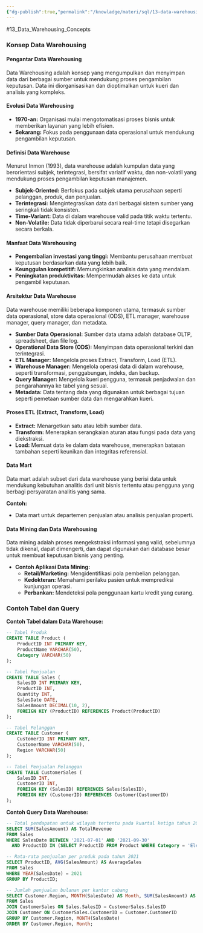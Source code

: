 ```yaml
---
{"dg-publish":true,"permalink":"/knowladge/materi/sql/13-data-warehousing-concepts/","dgPassFrontmatter":true,"noteIcon":""}
---
```


#13_Data_Warehousing_Concepts

### Konsep Data Warehousing

#### Pengantar Data Warehousing
Data Warehousing adalah konsep yang mengumpulkan dan menyimpan data dari berbagai sumber untuk mendukung proses pengambilan keputusan. Data ini diorganisasikan dan dioptimalkan untuk kueri dan analisis yang kompleks.

#### Evolusi Data Warehousing
- **1970-an:** Organisasi mulai mengotomatisasi proses bisnis untuk memberikan layanan yang lebih efisien.
- **Sekarang:** Fokus pada penggunaan data operasional untuk mendukung pengambilan keputusan.

#### Definisi Data Warehouse
Menurut Inmon (1993), data warehouse adalah kumpulan data yang berorientasi subjek, terintegrasi, bersifat variatif waktu, dan non-volatil yang mendukung proses pengambilan keputusan manajemen.

- **Subjek-Oriented:** Berfokus pada subjek utama perusahaan seperti pelanggan, produk, dan penjualan.
- **Terintegrasi:** Mengintegrasikan data dari berbagai sistem sumber yang seringkali tidak konsisten.
- **Time-Variant:** Data di dalam warehouse valid pada titik waktu tertentu.
- **Non-Volatile:** Data tidak diperbarui secara real-time tetapi disegarkan secara berkala.

#### Manfaat Data Warehousing
- **Pengembalian investasi yang tinggi:** Membantu perusahaan membuat keputusan berdasarkan data yang lebih baik.
- **Keunggulan kompetitif:** Memungkinkan analisis data yang mendalam.
- **Peningkatan produktivitas:** Mempermudah akses ke data untuk pengambil keputusan.

#### Arsitektur Data Warehouse
Data warehouse memiliki beberapa komponen utama, termasuk sumber data operasional, store data operasional (ODS), ETL manager, warehouse manager, query manager, dan metadata.

- **Sumber Data Operasional:** Sumber data utama adalah database OLTP, spreadsheet, dan file log.
- **Operational Data Store (ODS):** Menyimpan data operasional terkini dan terintegrasi.
- **ETL Manager:** Mengelola proses Extract, Transform, Load (ETL).
- **Warehouse Manager:** Mengelola operasi data di dalam warehouse, seperti transformasi, penggabungan, indeks, dan backup.
- **Query Manager:** Mengelola kueri pengguna, termasuk penjadwalan dan pengarahannya ke tabel yang sesuai.
- **Metadata:** Data tentang data yang digunakan untuk berbagai tujuan seperti pemetaan sumber data dan mengarahkan kueri.

#### Proses ETL (Extract, Transform, Load)
- **Extract:** Menargetkan satu atau lebih sumber data.
- **Transform:** Menerapkan serangkaian aturan atau fungsi pada data yang diekstraksi.
- **Load:** Memuat data ke dalam data warehouse, menerapkan batasan tambahan seperti keunikan dan integritas referensial.

#### Data Mart
Data mart adalah subset dari data warehouse yang berisi data untuk mendukung kebutuhan analitis dari unit bisnis tertentu atau pengguna yang berbagi persyaratan analitis yang sama.

**Contoh:**
- Data mart untuk departemen penjualan atau analisis penjualan properti.

#### Data Mining dan Data Warehousing
Data mining adalah proses mengekstraksi informasi yang valid, sebelumnya tidak dikenal, dapat dimengerti, dan dapat digunakan dari database besar untuk membuat keputusan bisnis yang penting.

- **Contoh Aplikasi Data Mining:**
  - **Retail/Marketing:** Mengidentifikasi pola pembelian pelanggan.
  - **Kedokteran:** Memahami perilaku pasien untuk memprediksi kunjungan operasi.
  - **Perbankan:** Mendeteksi pola penggunaan kartu kredit yang curang.

### Contoh Tabel dan Query

**Contoh Tabel dalam Data Warehouse:**

```sql
-- Tabel Produk
CREATE TABLE Product (
    ProductID INT PRIMARY KEY,
    ProductName VARCHAR(50),
    Category VARCHAR(50)
);

-- Tabel Penjualan
CREATE TABLE Sales (
    SalesID INT PRIMARY KEY,
    ProductID INT,
    Quantity INT,
    SalesDate DATE,
    SalesAmount DECIMAL(10, 2),
    FOREIGN KEY (ProductID) REFERENCES Product(ProductID)
);

-- Tabel Pelanggan
CREATE TABLE Customer (
    CustomerID INT PRIMARY KEY,
    CustomerName VARCHAR(50),
    Region VARCHAR(50)
);

-- Tabel Penjualan Pelanggan
CREATE TABLE CustomerSales (
    SalesID INT,
    CustomerID INT,
    FOREIGN KEY (SalesID) REFERENCES Sales(SalesID),
    FOREIGN KEY (CustomerID) REFERENCES Customer(CustomerID)
);
```

**Contoh Query Data Warehouse:**

```sql
-- Total pendapatan untuk wilayah tertentu pada kuartal ketiga tahun 2021
SELECT SUM(SalesAmount) AS TotalRevenue
FROM Sales
WHERE SalesDate BETWEEN '2021-07-01' AND '2021-09-30'
  AND ProductID IN (SELECT ProductID FROM Product WHERE Category = 'Electronics');

-- Rata-rata penjualan per produk pada tahun 2021
SELECT ProductID, AVG(SalesAmount) AS AverageSales
FROM Sales
WHERE YEAR(SalesDate) = 2021
GROUP BY ProductID;

-- Jumlah penjualan bulanan per kantor cabang
SELECT Customer.Region, MONTH(SalesDate) AS Month, SUM(SalesAmount) AS TotalSales
FROM Sales
JOIN CustomerSales ON Sales.SalesID = CustomerSales.SalesID
JOIN Customer ON CustomerSales.CustomerID = Customer.CustomerID
GROUP BY Customer.Region, MONTH(SalesDate)
ORDER BY Customer.Region, Month;
```

